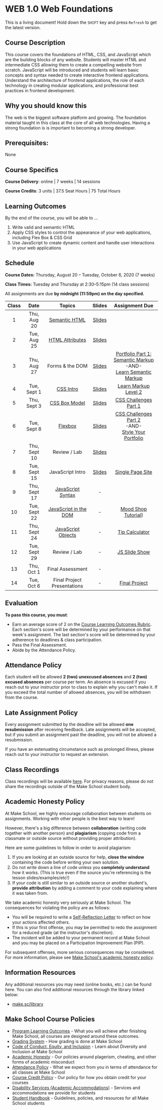 # WEB 1.0 Web Foundations

<span class="refresh-instructions">This is a living document! Hold down the `SHIFT` key and press `Refresh` to get the latest version.</span>

## Course Description

This course covers the foundations of HTML, CSS, and JavaScript which are the building blocks of any website. Students will master HTML and intermediate CSS allowing them to create a compelling website from scratch. JavaScript will be introduced and students will learn basic concepts and syntax needed to create interactive frontend applications. Understand the architecture of frontend applications, the role of each technology in creating modular applications, and professional best practices in frontend development.

## Why you should know this

The web is the biggest software platform and growing. The foundation material taught in this class at the core of all web technologies. Having a strong foundation is is important to becoming a strong developer. 

## Prerequisites: 

None

## Course Specifics

**Course Delivery**: online | 7 weeks | 14 sessions

**Course Credits**: 3 units | 37.5 Seat Hours | 75 Total Hours

## Learning Outcomes

By the end of the course, you will be able to ...

1. Write valid and semantic HTML
1. Apply CSS styles to control the appearance of your web applications, including Flex Box & CSS Grid
1. Use JavaScript to create dynamic content and handle user interactions in your web applications

## Schedule

**Course Dates:** Thursday, August 20 – Tuesday, October 6, 2020 (7 weeks)

**Class Times:** Tuesday and Thursday at 2:30–5:15pm (14 class sessions)

All assignments are due **by midnight (11:59pm) on the day specified.**

| Class |   Date    |                 Topics                  | Slides | Assignment Due |
|:-----:|:---------:|:---------------------------------------:|:------:|:--------------:|
|  1 |  Thu, Aug 20  | [Semantic HTML](Lessons/01-Semantic-HTML.md) | [Slides](https://docs.google.com/presentation/d/1N4lM8Iwa5VEeeCLw-5QyJgsUkyMakVOLWw8Nx-DGrGI/edit?usp=sharing) | |
|  2 |  Tue, Aug 25  | [HTML Attributes](Lessons/02-HTML-Attributes.md) | [Slides](https://docs.google.com/presentation/d/1Cb60k46G3NmK7qyoiGpHzo8FMGRcvrk97XgLfmQn78Y/edit?usp=sharing) |  |
|  3 |  Thu, Aug 27  | Forms & the DOM | [Slides](https://docs.google.com/presentation/d/1EW68FKT3KHE9dgr4Y1J9inthdw2aGLL8eEn1Phxbgdo/edit?usp=sharing) | [Portfolio Part 1: Semantic Markup](Assignments/01-Portfolio-Part-1-Structure.md)<br>-AND-<br>[Learn Semantic Markup](https://github.com/soggybag/learn-semantic-markup) |
|  4 |  Tue, Sept 1  | [CSS Intro](Lessons/03-CSS-Intro.md) | [Slides](https://docs.google.com/presentation/d/1BlnHQLA6dixDPMYDbO__L39tRPoG7fx-HNjzZJr3B4I/edit?usp=sharing) | [Learn Markup Level 2](https://github.com/soggybag/learn-markup-level-2) |
|  5 |  Thu, Sept 3  | [CSS Box Model](Lessons/04-CSS-Box-Model.md) |  [Slides](https://docs.google.com/presentation/d/1krVRtqA_yxW-O98bUWBguIEucS1zMSUp-hMGGHaEzM4/edit?usp=sharing) | [CSS Challenges Part 1](Assignments/041-CSS-Challenges.md) |
|  6 |  Tue, Sept 8  | [Flexbox](Lessons/05-CSS-Grid.md) | [Slides](https://docs.google.com/presentation/d/1PNIxUwJSdJf7aw-h9LYec0DKgNpjB-4ZmAtMVBPNAnk/edit?usp=sharing) | [CSS Challenges Part 2](Assignments/042-CSS-Challenges-part-2.md) <br>-AND-<br> [Style Your Portfolio](Assignments/043-CSS-Portfolio.md) |
|  7 |  Thu, Sept 10 | Review / Lab | [Slides](https://docs.google.com/presentation/d/16Ws8URFLGMT6GjJ9siyyUzlCilzNsqyMtX57Ta-JMaw/edit?usp=sharing) |  |
|  8 |  Tue, Sept 15 | JavaScript Intro | [Slides](https://docs.google.com/presentation/d/1rrh3R_CEa4w7i2bPMPdFiiolAehjUC84Ok8e08xIE4A/edit?usp=sharing) | [Single Page Site](Assignments/05-Single-Page-Site.md) |
|  9 |  Thu, Sept 17 | [JavaScript Syntax](Lessons/08-JS-Intro.md) | - |  |
| 10 |  Tue, Sept 22 | [JavaScript in the DOM](Lessons/09-JS-in-the-DOM.md) | - | [Mood Shop Tutorial](https://www.makeschool.com/academy/track/ecommerce-tutorial-wd8)) |
| 11 |  Thu, Sept 24 | [JavaScript Objects](Lessons/11-JS-Objects.md) | - | [Tip Calculator](Assignments/07-Tip-Calculator.md) |
| 12 |  Tue, Sept 29 | Review / Lab | - | [JS Slide Show](Assignments/09-JS-Slide-Show.md) |
| 13 |  Thu, Oct 1   | Final Assessment | - | |
| 14 |  Tue, Oct 6   | Final Project Presentations | - | [Final Project](Assignments/10-Final-Project.md) |


## Evaluation

**To pass this course, you must**: 

- Earn an average score of 2 on the [Course Learning Outcomes Rubric](https://make.sc/web1.0-rubric). Each section's score will be determined by your performance on that week's assignment. The last section's score will be determined by your adherence to deadlines & class participation.
- Pass the Final Assessment.
- Abide by the Attendance Policy.

## Attendance Policy

Each student will be allowed **2 (two) unexcused absences** and **2 (two) excused absences** per course per term. An absence is excused if you reach out to your instructor prior to class to explain why you can't make it. If you exceed the total number of allowed absences, you will be withdrawn from the course.

## Late Assignment Policy

Every assignment submitted by the deadline will be allowed **one resubmission** after receiving feedback. Late assignments will be accepted, but if you submit an assignment past the deadline, you will not be allowed a resubmission.

If you have an extenuating circumstance such as prolonged illness, please reach out to your instructor to request an extension.

## Class Recordings

Class recordings will be available [here](https://docs.google.com/document/d/12ACry7MDrAS3UJzid6zDeoP-AqAc3z1rIWIFRKEecnE/edit#). For privacy reasons, please do not share the recordings outside of the Make School student body.

## Academic Honesty Policy

At Make School, we highly encourage collaboration between students on assignments. Working with other people is the best way to learn!

However, there's a big difference between **collaboration** (writing code together with another person) and **plagiarism** (copying code from a classmate or outside source without providing proper attribution). 

Here are some guidelines to follow in order to avoid plagiarism:

1. If you are looking at an outside source for help, **close the window** containing the code before writing your own solution.
1. Do not write down a line of code unless you **completely understand** how it works. (This is true even if the source you're referencing is the lesson slides/examples/etc!)
1. If your code is still similar to an outside source or another student's, **provide attribution** by adding a comment to your code explaining where it was taken from.

We take academic honesty very seriously at Make School. The consequences for violating the policy are as follows:

- You will be required to write a [Self-Reflection Letter](https://docs.google.com/document/d/140_PHfDh7gu33OZI_caxEtvNzAlAepjnGcbQcXZ-MRo/edit?usp=sharing) to reflect on how your actions affected others.
- If this is your first offense, you may be permitted to redo the assignment for a reduced grade (at the instructor's discretion).
- The incident will be added to your permanent record at Make School and you may be placed on a Participation Improvement Plan (PIP).

For subsequent offenses, more serious consequences may be considered. For more information, please see [Make School's academic honesty policy](https://make.sc/academic-honesty-policy).

## Information Resources

Any additional resources you may need (online books, etc.) can be found here. You can also find additional resources through the library linked below:

- [make.sc/library](http://make.sc/library)

## Make School Course Policies

- [Program Learning Outcomes](https://make.sc/program-learning-outcomes) - What you will achieve after finishing Make School, all courses are designed around these outcomes.
- [Grading System](https://make.sc/grading-system) - How grading is done at Make School
- [Code of Conduct, Equity, and Inclusion](https://make.sc/code-of-conduct) - Learn about Diversity and Inclusion at Make School
- [Academic Honesty](https://make.sc/academic-honesty-policy) - Our policies around plagerism, cheating, and other forms of academic misconduct
- [Attendance Policy](https://make.sc/attendance-policy) - What we expect from you in terms of attendance for all classes at Make School
- [Course Credit Policy](https://make.sc/course-credit-policy) - Our policy for how you obtain credit for your courses
- [Disability Services (Academic Accommodations)](https://make.sc/disability-services) - Services and accommodations we provide for students
- [Student Handbook](https://make.sc/student-handbook) - Guidelines, policies, and resources for all Make School students
